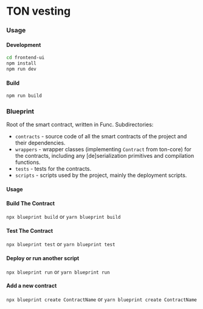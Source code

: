 # TON vesting

### Usage

#### Development

```bash
cd frontend-ui
npm install
npm run dev
```

#### Build

```bash
npm run build
```

### Blueprint

Root of the smart contract, written in Func. Subdirectories:

- `contracts` - source code of all the smart contracts of the project and their dependencies.
- `wrappers` - wrapper classes (implementing `Contract` from ton-core) for the contracts, including any [de]serialization primitives and compilation functions.
- `tests` - tests for the contracts.
- `scripts` - scripts used by the project, mainly the deployment scripts.

#### Usage

#### Build The Contract

`npx blueprint build` or `yarn blueprint build`

#### Test The Contract

`npx blueprint test` or `yarn blueprint test`

#### Deploy or run another script

`npx blueprint run` or `yarn blueprint run`

#### Add a new contract

`npx blueprint create ContractName` or `yarn blueprint create ContractName`
